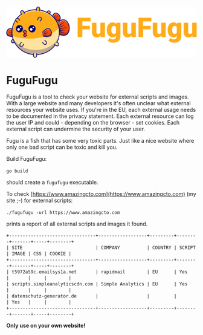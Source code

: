 ![FuguFugu](https://github.com/FuguFuguHq/fugufugu/blob/main/Logo.png?raw=true)

# FuguFugu

FuguFugu is a tool to check your website for external scripts and images. With a large website and many developers it's 
often unclear what external resources your website uses. If you're in the EU, each external usage needs to be documented
in the privacy statement. Each external resource can log the user IP and could - depending on the browser - set cookies.
Each external script can undermine the security of your user.

Fugu is a fish that has some very toxic parts. Just like a nice website where only one bad script can be toxic and kill you.

Build FuguFugu:

`go build`

should create a `fugufugu` executable.

To check [https://www.amazingcto.com](https://www.amazingcto.com) (my site ;-) for external scripts:

`./fugufugu -url https://www.amazingcto.com`

prints a report of all external scripts and images it found.

```
+--------------------------------+------------------+---------+--------+-------+-----+--------+
| SITE                           | COMPANY          | COUNTRY | SCRIPT | IMAGE | CSS | COOKIE |
+--------------------------------+------------------+---------+--------+-------+-----+--------+
| t5972a59c.emailsys1a.net       | rapidmail        | EU      | Yes    |       |     |        |
| scripts.simpleanalyticscdn.com | Simple Analytics | EU      | Yes    |       |     |        |
| datenschutz-generator.de       |                  |         |        | Yes   |     |        |
+--------------------------------+------------------+---------+--------+-------+-----+--------+
```

**Only use on your own website!**